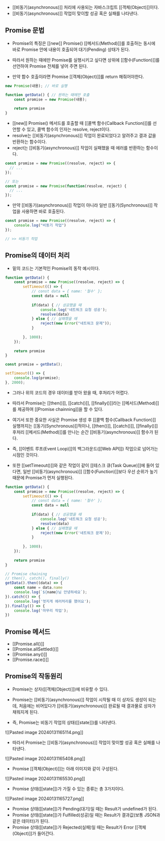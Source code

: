 - [[비동기(asynchronous)]] 처리에 사용되는 자바스크립트 [[객체(Object)]]이다.
- [[비동기(asynchronous)]] 작업이 맞이할 성공 혹은 실패를 나타낸다.

## Promise 문법

- Promise의 특징은 [[new]] Promise() [[메서드(Method)]]를 호출하는 동시에 바로 Promise 안에 내용이 호출되어 대기(Pending) 상태가 된다.

- 따라서 원하는 때에만 Promise를 실행시키고 싶다면 상위에 [[함수(Function)]]를 선언하여 Promise 전체를 넣어 주면 된다.
- 만약 함수 호출이라면 Promise [[객체(Object)]]를 return 해줘어야한다.

```js
new Promise(내용); // 바로 실행

function getData() { // 원하는 때에만 호출
	const promise = new Promise(내용);
	
	return promise
}
```

- [[new]] Promise() 메서드를 호출할 때 [[콜백 함수(Callback Function)]]를 선언할 수 있고, 콜백 함수의 인자는 resolve, reject이다.
- resolve는 [[비동기(asynchronous)]] 작업이 완료되었다고 알려주고 결과 값을 반환하는 함수이다.
- reject는 [[비동기(asynchronous)]] 작업이 실패했을 때 에러를 반환하는 함수이다.

```js
const promise = new Promise((resolve, reject) => {
  // ...
});

// 또는
const promise = new Promise(function(resolve, reject) {
  // ...
});
```

- 만약 [[비동기(asynchronous)]] 작업이 아니라 일반 [[동기(Synchronous)]] 작업을 사용하면 바로 호출된다.

```js
const promise = new Promise((resolve, reject) => {
	console.log("비동기 작업")
});

// >> 비동기 작업
```

## Promise의 데이터 처리

- 밑의 코드는 기본적인 Promise의 동작 예시이다.

```js
function getData() {
	const promise = new Promise((resolve, reject) => {
		setTimeout(() => {
			// const data = { name: '철수' };
			const data = null
			
			if(data) { // 성공했을 때
				console.log('네트워크 요청 성공');
				resolve(data)
			} else { // 실패했을 때
				reject(new Error("네트워크 문제"));
			}
			
		}, 1000);
	});
	
	return promise
}

const promise = getData();

setTimeout(() => {
	console.log(promise);
}, 2000);
```

- 그러나 위의 코드의 경우 데이터를 받아 왔을 때, 후처리가 어렵다.
- 따라서 Promise는 [[then()]], [[catch()]], [[finally()]]라는 [[메서드(Method)]]를 제공하여 [[Promise chainning]]을 할 수 있다.

- 여기서 또한 중요한 사실은 Promise 생성 후 [[콜백 함수(Callback Function)]] 실행까지는 [[동기(Synchronous)]]적이나,  [[then()]], [[catch()]], [[finally()]] 후처리 [[메서드(Method)]]를 만나는 순간 [[비동기(asynchronous)]] 함수가 된다.
- 즉, [[이벤트 루프(Event Loop)]]의 백그라운드([[Web API]]) 작업으로 넘어가는 시점인 것이다.

- 또한 [[setTimeout()]]와 같은 작업이 같이 [[테스크 큐(Task Queue)]]에 들어 있다면, 일반 [[비동기(asynchronous)]] [[함수(Function)]]보다 우선 순위가 높기 때문에 Promise가 먼저 실행된다.

```js
function getData() {
	const promise = new Promise((resolve, reject) => {
		setTimeout(() => {
			// const data = { name: '철수' };
			const data = null
			
			if(data) { // 성공했을 때
				console.log('네트워크 요청 성공');
				resolve(data)
			} else { // 실패했을 때
				reject(new Error('네트워크 문제'));
			}
			
		}, 1000);
	});
	
	return promise
}

// Promise chaining
// then(), catch(), finally()
getData().then((data) => {
	const name = data.name
	console.log(`${name}님 안녕하세요`);
}).catch(() => {
	console.log('멋지게 에러처리를 했어요');
}).finally(() => {
	console.log('마무리 작업');
})
```

## Promise 메서드

- [[Promise.all()]]
- [[Promise.allSettled()]]
- [[Promise.any()]]
- [[Promise.race()]]

## Promise의 작동원리

- Promise는 상자([[객체(Object)]])에 비유할 수 있다.
- Promise는 [[비동기(asynchronous)]] 작업이 시작될 때 이 상자도 생성이 되는데, 처음에는 비어있다가 [[비동기(asynchronous)]] 완료될 때 결과물로 상자가 채워지게 된다.

- 즉, Promise는 비동기 작업의 상태([[state]])를 나타낸다.

![[Pasted image 20240131165114.png]]

- 따라서 Promise는 [[비동기(asynchronous)]] 작업이 맞이할 성공 혹은 실패를 나타낸다.

![[Pasted image 20240131165408.png]]

- Promise [[객체(Object)]]는 아래 이미지와 같이 구성된다.

![[Pasted image 20240131165530.png]]

- Promise 상태([[state]])가 가질 수 있는 종류는 총 3가지이다.

![[Pasted image 20240131165727.png]]

- Promise 상태([[state]])가 Pending(대기)일 때는 Result가 undefined가 된다.
- Promise 상태([[state]])가 Fulfilled(성공)일 때는 Result가 결과값(보통 JSON과 같은 데이터)가 된다.
- Promise 상태([[state]])가 Rejected(실패)일 때는 Result가 Error [[객체(Object)]]가 들어간다.